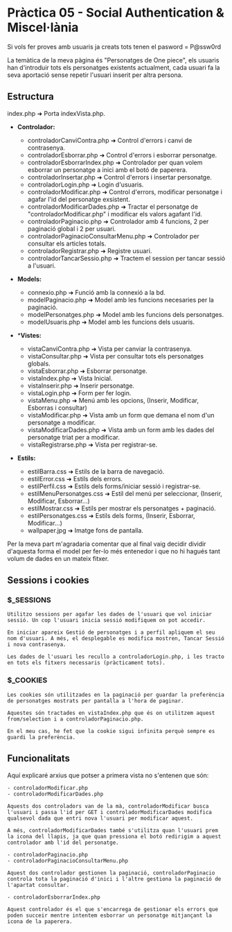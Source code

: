 <!-- Alba Matamoros Morales -->
# Pràctica 05 - Social Authentication & Miscel·lània
Si vols fer proves amb usuaris ja creats tots tenen el pasword = P@ssw0rd

La temàtica de la meva pàgina és "Personatges de One piece", els usuaris han d'introduir tots els personatges existents actualment, cada usuari fa la seva aportació sense repetir l'usuari inserit per altra persona.

## Estructura
index.php ➜ Porta indexVista.php.

- **Controlador:**
    - controladorCanviContra.php ➜ Control d'errors i canvi de contrasenya.
    - controladorEsborrar.php ➜ Control d'errors i esborrar personatge.
    - controladorEsborrarIndex.php ➜ Controlador per quan volem esborrar un personatge a inici amb el botó de paperera.
    - controladorInsertar.php ➜ Control d'errors i insertar personatge.
    - controladorLogin.php ➜ Login d'usuaris.
    - controladorModificar.php ➜ Control d'errors, modificar personatge i agafar l'id del personatge exsistent.
    - controladorModificarDades.php ➜ Tractar el personatge de "controladorModificar.php" i modificar els valors agafant l'id.
    - controladorPaginacio.php ➜ Controlador amb 4 funcions, 2 per paginació global i 2 per usuari.
    - controladorPaginacioConsultarMenu.php ➜ Controlador per consultar els articles totals.
    - controladorRegistrar.php ➜ Registre usuari.
    - controladorTancarSessio.php ➜ Tractem el session per tancar sessió a l'usuari.

- **Models:**
    - connexio.php ➜ Funció amb la connexió a la bd.
    - modelPaginacio.php ➜ Model amb les funcions necesaries per la paginació.
    - modelPersonatges.php ➜ Model amb les funcions dels personatges.
    - modelUsuaris.php ➜ Model amb les funcions dels usuaris.

- ***Vistes:**
    - vistaCanviContra.php ➜ Vista per canviar la contrasenya.
    - vistaConsultar.php ➜ Vista per consultar tots els personatges globals.
    - vistaEsborrar.php ➜ Esborrar personatge.
    - vistaIndex.php ➜ Vista Inicial.
    - vistaInserir.php ➜ Inserir personatge.
    - vistaLogin.php ➜ Form per fer login.
    - vistaMenu.php ➜ Menú amb les opcions, (Inserir, Modificar, Esborras i consultar)
    - vistaModificar.php ➜ Vista amb un form que demana el nom d'un personatge a modificar.
    - vistaModificarDades.php ➜ Vista amb un form amb les dades del personatge triat per a modificar.
    - vistaRegistrarse.php ➜ Vista per registrar-se.

- **Estils:**
    - estilBarra.css ➜ Estils de la barra de navegació. 
    - estilError.css ➜ Estils dels errors.
    - estilPerfil.css ➜ Estils dels forms/iniciar sessió i registrar-se.
    - estilMenuPersonatges.css ➜ Estil del menú per seleccionar, (Inserir, Modificar, Esborrar...)
    - estilMostrar.css ➜ Estils per mostrar els personatges + paginació.
    - estilPersonatges.css ➜ Estils dels forms, (Inserir, Esborrar, Modificar...)
    - wallpaper.jpg ➜ Imatge fons de pantalla.


Per la meva part m'agradaria comentar que al final vaig decidir dividir d'aquesta forma el model per fer-lo més entenedor i que no hi hagués tant volum de dades en un mateix fitxer.

## Sessions i cookies
### $_SESSIONS
    Utilitzo sessions per agafar les dades de l'usuari que vol iniciar sessió. Un cop l'usuari inicia sessió modifiquem on pot accedir.

    En iniciar apareix Gestió de personatges i a perfil apliquem el seu nom d'usuari. A més, el desplegable es modifica mostren, Tancar Sessió i nova contrasenya.

    Les dades de l'usuari les recullo a controladorLogin.php, i les tracto en tots els fitxers necessaris (pràcticament tots).

### $_COOKIES
    Les cookies són utilitzades en la paginació per guardar la preferència de personatges mostrats per pantalla a l'hora de paginar.

    Aquestes són tractades en vistaIndex.php que és on utilitzem aquest from/selection i a controladorPaginacio.php.

    En el meu cas, he fet que la cookie sigui infinita perquè sempre es guardi la preferència.

## Funcionalitats
Aquí explicaré arxius que potser a primera vista no s'entenen que són:

    - controladorModificar.php
    - controladorModificarDades.php

    Aquests dos controladors van de la mà, controladorModificar busca l'usuari i passa l'id per GET i controladorModificarDades modifica qualsevol dada que entri nova l'usuari per modificar aquest.

    A més, controladorModificarDades també s'utilitza quan l'usuari prem la icona del llapis, ja que quan pressiona el botó redirigim a aquest controlador amb l'id del personatge.

    - controladorPaginacio.php
    - controladorPaginacioConsultarMenu.php

    Aquest dos controlador gestionen la paginació, controladorPaginacio controla tota la paginació d'inici i l'altre gestiona la paginació de l'apartat consultar.

    - controladorEsborrarIndex.php

    Aquest controlador és el que s'encarrega de gestionar els errors que poden succeir mentre intentem esborrar un personatge mitjançant la icona de la paperera.